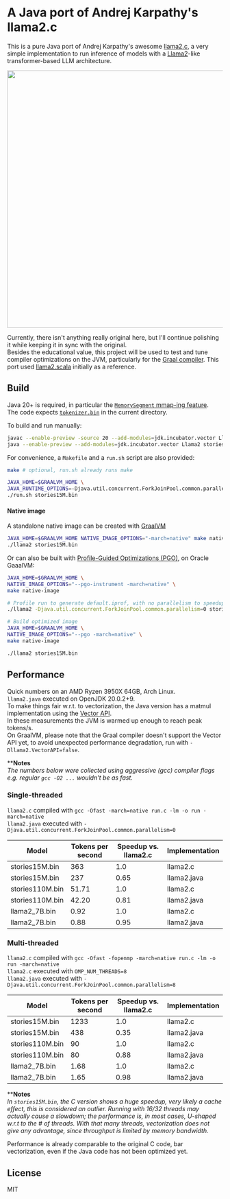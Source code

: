# A Java port of Andrej Karpathy's llama2.c

This is a pure Java port of Andrej Karpathy's awesome [llama2.c](https://github.com/karpathy/llama2.c), a very simple implementation
to run inference of models with a [Llama2](https://arxiv.org/pdf/2302.13971.pdf)-like transformer-based LLM architecture.  

<p align="center">
  <img width="600" src="https://github.com/mukel/llama2.java/assets/1896283/c7db4110-1bf6-466c-9fac-130a6ecefe8a">
</p>

Currently, there isn't anything really original here, but I'll continue polishing it while keeping it in sync with the original.  
Besides the educational value, this project will be used to test and tune compiler optimizations on the JVM, particularly for the [Graal compiler](https://www.graalvm.org/latest/reference-manual/java/compiler).
This port used [llama2.scala](https://github.com/jrudolph/llama2.scala) initially as a reference.

## Build
Java 20+ is required, in particular the [`MemorySegment` mmap-ing feature](https://docs.oracle.com/en/java/javase/20/docs/api/java.base/java/nio/channels/FileChannel.html#map(java.nio.channels.FileChannel.MapMode,long,long,java.lang.foreign.SegmentScope)).  
The code expects [`tokenizer.bin`](https://github.com/karpathy/llama2.c/raw/master/tokenizer.bin) in the current directory.

To build and run manually:
```bash
javac --enable-preview -source 20 --add-modules=jdk.incubator.vector Llama2.java
java --enable-preview --add-modules=jdk.incubator.vector Llama2 stories15M.bin
```

For convenience, a `Makefile` and a `run.sh` script are also provided:

```bash
make # optional, run.sh already runs make

JAVA_HOME=$GRAALVM_HOME \
JAVA_RUNTIME_OPTIONS=-Djava.util.concurrent.ForkJoinPool.common.parallelism=8 \
./run.sh stories15M.bin
```

#### Native image

A standalone native image can be created with [GraalVM](https://www.graalvm.org/)
```bash
JAVA_HOME=$GRAALVM_HOME NATIVE_IMAGE_OPTIONS="-march=native" make native-image
./llama2 stories15M.bin
```

Or can also be built with [Profile-Guided Optimizations (PGO)](https://www.graalvm.org/dev/reference-manual/native-image/guides/optimize-native-executable-with-pgo), on Oracle GaaalVM:
```bash
JAVA_HOME=$GRAALVM_HOME \
NATIVE_IMAGE_OPTIONS="--pgo-instrument -march=native" \
make native-image

# Profile run to generate default.iprof, with no parallelism to speedup profiling.
./llama2 -Djava.util.concurrent.ForkJoinPool.common.parallelism=0 stories15M.bin

# Build optimized image
JAVA_HOME=$GRAALVM_HOME \
NATIVE_IMAGE_OPTIONS="--pgo -march=native" \
make native-image

./llama2 stories15M.bin
```

## Performance

Quick numbers on an AMD Ryzen 3950X 64GB, Arch Linux.  
`llama2.java` executed on OpenJDK 20.0.2+9.  
To make things fair w.r.t. to vectorization, the Java version has a matmul implementation using the [Vector API](https://openjdk.org/jeps/448).  
In these measurements the JVM is warmed up enough to reach peak tokens/s.  
On GraalVM, please note that the Graal compiler doesn't support the Vector API yet, to avoid unexpected performance degradation, run with `-Dllama2.VectorAPI=false`.

****Notes**  
*The numbers below were collected using aggressive (gcc) compiler flags e.g. regular `gcc -O2 ...` wouldn't be as fast.*

### Single-threaded

`llama2.c` compiled with `gcc -Ofast -march=native run.c -lm -o run -march=native`  
`llama2.java` executed with `-Djava.util.concurrent.ForkJoinPool.common.parallelism=0`

| Model | Tokens per second | Speedup vs. llama2.c | Implementation |  
| ------|------------------ | -------------------- | -------------- | 
| stories15M.bin  |   363 |  1.0 | llama2.c    |
| stories15M.bin  |   237 | 0.65 | llama2.java |
| stories110M.bin | 51.71 |  1.0 | llama2.c    |
| stories110M.bin | 42.20 | 0.81 | llama2.java |
| llama2_7B.bin   |  0.92 |  1.0 | llama2.c    |
| llama2_7B.bin   |  0.88 | 0.95 | llama2.java |

### Multi-threaded

`llama2.c` compiled with `gcc -Ofast -fopenmp -march=native run.c -lm -o run -march=native`  
`llama2.c` executed with `OMP_NUM_THREADS=8`  
`llama2.java` executed with `-Djava.util.concurrent.ForkJoinPool.common.parallelism=8`  

| Model | Tokens per second | Speedup vs. llama2.c | Implementation |  
| ------|------------------ | -------------------- | -------------- |
|  stories15M.bin |  1233 |  1.0 | llama2.c    |
|  stories15M.bin |   438 | 0.35 | llama2.java |
| stories110M.bin |    90 |  1.0 | llama2.c    |
| stories110M.bin |    80 | 0.88 | llama2.java |
|   llama2_7B.bin |  1.68 |  1.0 | llama2.c    |
|   llama2_7B.bin |  1.65 | 0.98 | llama2.java |

****Notes**  
*In `stories15M.bin`, the C version shows a huge speedup, very likely a cache effect, this is considered an outlier.
Running with 16/32 threads may actually cause a slowdown; the performance is, in most cases, U-shaped w.r.t to the # of threads.
With that many threads, vectorization does not give any advantage, since throughput is limited by memory bandwidth.*

Performance is already comparable to the original C code, bar vectorization, even if the Java code has not been optimized yet.

## License

MIT
